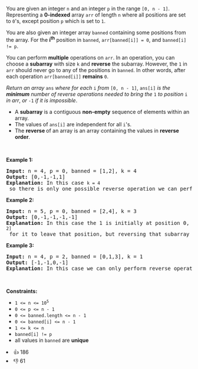<p>You are given an integer <code>n</code> and an integer <code>p</code> in the range <code>[<font face="monospace">0</font>, n - 1]</code>. Representing a <strong>0-indexed</strong> array <code>arr</code>&nbsp;of length <code>n</code> where all positions are set to <code>0</code>'s, except position <code>p</code> which is set to <code>1</code>.</p>

<p>You are also given an integer array <code>banned</code> containing some positions from the array. For the <strong>i</strong><sup><strong>th</strong></sup> position in <code>banned</code>, <code>arr[banned[i]] = 0</code>, and <code>banned[i] != p</code>.</p>

<p>You can perform <strong>multiple</strong> operations on <code>arr</code>. In an operation, you can choose a <strong>subarray</strong> with size <code>k</code> and <strong>reverse</strong> the subarray. However, the <code>1</code> in <code>arr</code> should never go to any of the positions in <code>banned</code>. In other words, after each operation <code>arr[banned[i]]</code> <strong>remains</strong> <code>0</code>.</p>

<p><em>Return an array</em> <code>ans</code> <em>where</em><em> for each </em><code>i</code><em> from </em><code>[0, n - 1]</code>, <code>ans[i]</code> <em>is the <strong>minimum</strong> number of reverse operations needed to bring the</em> <code>1</code> <em>to position</em> <code>i</code><em> in arr</em>, <em>or</em> <code>-1</code> <em>if it is impossible</em>.</p>

<ul> 
 <li>A <strong>subarray</strong> is a contiguous <strong>non-empty</strong> sequence of elements within an array.</li> 
 <li>The values of <code>ans[i]</code> are independent for all <code>i</code>'s.</li> 
 <li>The <strong>reverse </strong>of an array is an array containing the values in <strong>reverse order</strong>.</li> 
</ul>

<p>&nbsp;</p> 
<p><strong class="example">Example 1:</strong></p>

<pre>
<strong>Input:</strong> n = 4, p = 0, banned = [1,2], k = 4
<strong>Output:</strong> [0,-1,-1,1]
<strong>Explanation:</strong> In this case <span><code>k = 4</code></span> so there is only one possible reverse operation we can perform, which is reversing the whole array. Initially, 1<strong> </strong>is placed at position 0 so the amount of operations we need for position 0 is <span><code>0</code></span>. We can never place a 1 on the banned positions, so the answer for positions 1 and 2 is <span><code>-1</code></span>. Finally, with one reverse operation we can bring the 1 to index 3, so the answer for position 3 is <span><code>1</code></span>. 
</pre>

<p><strong class="example">Example 2:</strong></p>

<pre>
<strong>Input:</strong> n = 5, p = 0, banned = [2,4], k = 3
<strong>Output:</strong> [0,-1,-1,-1,-1]
<strong>Explanation:</strong> In this case the 1 is initially at position 0, so the answer for that position is <span><code>0</code></span>. We can perform reverse operations of size 3. The 1 is currently located at position 0, so we need to reverse the subarray <span><code>[0, 2]</code></span> for it to leave that position, but reversing that subarray makes position 2 have a 1, which shouldn't happen. So, we can't move the 1 from position 0, making the result for all the other positions <span><code>-1</code></span>. 
</pre>

<p><strong class="example">Example 3:</strong></p>

<pre>
<strong>Input:</strong> n = 4, p = 2, banned = [0,1,3], k = 1
<strong>Output:</strong> [-1,-1,0,-1]
<strong>Explanation:</strong> In this case we can only perform reverse operations of size 1.<strong>&nbsp;</strong>So the 1 never changes its position.
</pre>

<p>&nbsp;</p> 
<p><strong>Constraints:</strong></p>

<ul> 
 <li><code>1 &lt;= n &lt;= 10<sup>5</sup></code></li> 
 <li><code>0 &lt;= p &lt;= n - 1</code></li> 
 <li><code>0 &lt;= banned.length &lt;= n - 1</code></li> 
 <li><code>0 &lt;= banned[i] &lt;= n - 1</code></li> 
 <li><code>1 &lt;= k &lt;= n&nbsp;</code></li> 
 <li><code>banned[i] != p</code></li> 
 <li>all values in <code>banned</code>&nbsp;are <strong>unique</strong>&nbsp;</li> 
</ul>

<div><li>👍 186</li><li>👎 61</li></div>